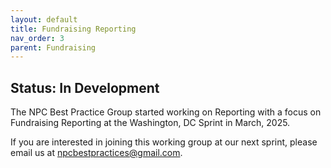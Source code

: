 ```yaml
---
layout: default
title: Fundraising Reporting
nav_order: 3
parent: Fundraising 
---
```

## Status: In Development

The NPC Best Practice Group started working on Reporting with a focus on Fundraising Reporting at the Washington, DC Sprint in March, 2025.

If you are interested in joining this working group at our next sprint, please email us at <npcbestpractices@gmail.com>.
